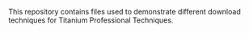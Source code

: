 This repository contains files used to demonstrate different download techniques for Titanium Professional Techniques.